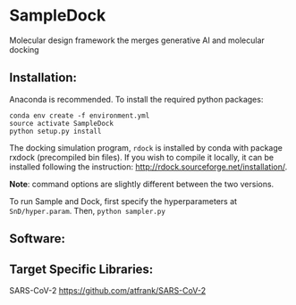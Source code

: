 # SampleDock
Molecular design framework the merges generative AI and molecular docking

## Installation:
Anaconda is recommended. To install the required python packages:
```
conda env create -f environment.yml
source activate SampleDock
python setup.py install
```
The docking simulation program, `rdock` is installed by conda with package rxdock (precompiled bin files). If you wish to compile it locally, it can be installed following the instruction: http://rdock.sourceforge.net/installation/. 

**Note**: command options are slightly different between the two versions.

To run Sample and Dock, first specify the hyperparameters at `SnD/hyper.param`. Then, `python sampler.py`

## Software:

## Target Specific Libraries:
SARS-CoV-2 https://github.com/atfrank/SARS-CoV-2

